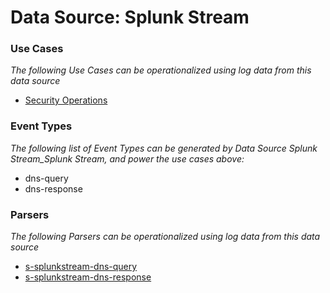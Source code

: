Data Source: Splunk Stream
==========================

### Use Cases

_The following Use Cases can be operationalized using log data from this data source_

* [Security Operations](usecase_security_operations.md)


### Event Types

_The following list of Event Types can be generated by Data Source Splunk Stream_Splunk Stream, and power the use cases above:_

- dns-query
- dns-response


### Parsers

_The following Parsers can be operationalized using log data from this data source_

* [s-splunkstream-dns-query](parserContent_s-splunkstream-dns-query.md)
* [s-splunkstream-dns-response](parserContent_s-splunkstream-dns-response.md)
